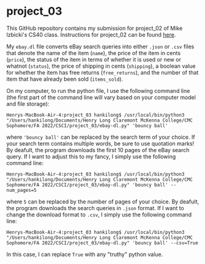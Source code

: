 # project_03

This GitHub repository contains my submission for project_02 of Mike Izbicki's CS40 class. Instructions for project_02 can be found [here](https://github.com/mikeizbicki/cmc-csci040/tree/2022fall/project_03).

My `ebay.dl` file converts eBay search queries into either `.json` or `.csv` files that denote the name of the item (`name`), the price of the item in cents (`price`), the status of the item in terms of whether it is used or new or whatnot (`status`), the price of shipping in cents (`shipping`), a boolean value for whether the item has free returns (`free_returns`), and the number of that item that have already been sold (`items_sold`).

On my computer, to run the python file, I use the following command line (the first part of the command line will vary based on your computer model and file storage):
```
Henrys-MacBook-Air-4:project_03 hankilong$ /usr/local/bin/python3 "/Users/hankilong/Documents/Henry Long Claremont McKenna College/CMC Sophomore/FA 2022/CSCI/project_03/ebay-dl.py" 'bouncy ball'
```
where `'bouncy ball'` can be replaced by the search term of your choice. If your search term contains multiple words, be sure to use quotation marks! By deafult, the program downloads the first 10 pages of the eBay search query. If I want to adjust this to my fancy, I simply use the following command line:
```
Henrys-MacBook-Air-4:project_03 hankilong$ /usr/local/bin/python3 "/Users/hankilong/Documents/Henry Long Claremont McKenna College/CMC Sophomore/FA 2022/CSCI/project_03/ebay-dl.py" 'bouncy ball' --num_pages=5
```
where `5` can be replaced by the number of pages of your choice. By deafult, the program downloads the search queries in `.json` format. If I want to change the download format to `.csv`, I simply use the following command line:
```
Henrys-MacBook-Air-4:project_03 hankilong$ /usr/local/bin/python3 "/Users/hankilong/Documents/Henry Long Claremont McKenna College/CMC Sophomore/FA 2022/CSCI/project_03/ebay-dl.py" 'bouncy ball' --csv=True
```
In this case, I can replace `True` with any "truthy" python value. 
